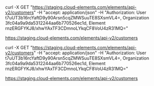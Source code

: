 curl -X GET "https://staging.cloud-elements.com/elements/api-v2/customers" -H "accept: application/json" -H "Authorization: User t7uUT3b16rcYaftD9y90Arsn5cqZMWSuuTE8SXsmVL4=, Organization 3fc04a9a9da5312244aa6b770526ec1d, Element rnzERGFYKJ8/xhwYAxTF3CDmnoLYkqCF8VoU4zR31MQ="


https://staging.cloud-elements.com/elements/api-v2/customers





curl -X GET "https://staging.cloud-elements.com/elements/api-v2/customers" -H "accept: application/json" -H "Authorization: User t7uUT3b16rcYaftD9y90Arsn5cqZMWSuuTE8SXsmVL4=, Organization 3fc04a9a9da5312244aa6b770526ec1d, Element rnzERGFYKJ8/xhwYAxTF3CDmnoLYkqCF8VoU4zR31MQ="


https://staging.cloud-elements.com/elements/api-v2/customers





